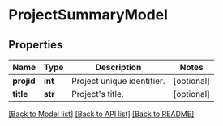 # ProjectSummaryModel

## Properties
Name | Type | Description | Notes
------------ | ------------- | ------------- | -------------
**projid** | **int** | Project unique identifier. | [optional] 
**title** | **str** | Project&#39;s title. | [optional] 

[[Back to Model list]](../README.md#documentation-for-models) [[Back to API list]](../README.md#documentation-for-api-endpoints) [[Back to README]](../README.md)


